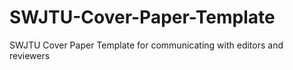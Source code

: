 # SWJTU-Cover-Paper-Template
SWJTU Cover Paper Template for communicating with editors and reviewers
